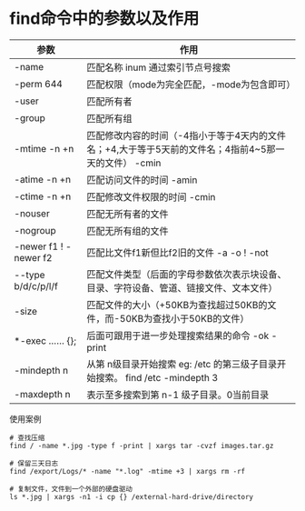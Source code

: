 # find命令中的参数以及作用

| 参数                  | 作用                                                         |
| --------------------- | ------------------------------------------------------------ |
| -name                 | 匹配名称 inum 通过索引节点号搜索                             |
| -perm 644             | 匹配权限（mode为完全匹配，-mode为包含即可）                  |
| -user                 | 匹配所有者                                                   |
| -group                | 匹配所有组                                                   |
| -mtime -n +n          | 匹配修改内容的时间（-4指小于等于4天内的文件名；+4,大于等于5天前的文件名；4指前4~5那一天的文件） -cmin |
| -atime -n +n          | 匹配访问文件的时间 -amin                                     |
| -ctime -n +n          | 匹配修改文件权限的时间 -cmin                                 |
| -nouser               | 匹配无所有者的文件                                           |
| -nogroup              | 匹配无所有组的文件                                           |
| -newer f1 ! -newer f2 | 匹配比文件f1新但比f2旧的文件 -a -o ! -not                    |
| --type b/d/c/p/l/f    | 匹配文件类型（后面的字母参数依次表示块设备、目录、字符设备、管道、链接文件、文本文件） |
| -size                 | 匹配文件的大小（+50KB为查找超过50KB的文件，而-50KB为查找小于50KB的文件） |
| *-exec …… {}\;        | 后面可跟用于进一步处理搜索结果的命令 -ok -print              |
| -mindepth n           | 从第 n级目录开始搜索 eg: /etc 的第三级子目录开始搜索。 find /etc -mindepth 3 |
| -maxdepth n           | 表示至多搜索到第 n-1 级子目录。0当前目录                     |

使用案例

```shell
# 查找压缩
find / -name *.jpg -type f -print | xargs tar -cvzf images.tar.gz

# 保留三天日志
find /export/Logs/* -name "*.log" -mtime +3 | xargs rm -rf

# 复制文件，文件到一个外部的硬盘驱动
ls *.jpg | xargs -n1 -i cp {} /external-hard-drive/directory

```

